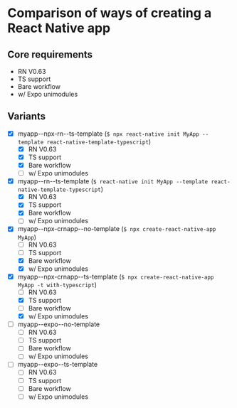# Comparison of ways of creating a React Native app

## Core requirements 
- RN V0.63
- TS support
- Bare workflow
- w/ Expo unimodules

## Variants
- [x] myapp--npx-rn--ts-template (`$ npx react-native init MyApp --template react-native-template-typescript`)
	- [x] RN V0.63
	- [x] TS support
	- [x] Bare workflow
	- [ ] w/ Expo unimodules

- [x] myapp--rn--ts-template (`$ react-native init MyApp --template react-native-template-typescript`)
	- [x] RN V0.63
	- [x] TS support
	- [x] Bare workflow
	- [ ] w/ Expo unimodules

- [x] myapp--npx-crnapp--no-template (`$ npx create-react-native-app MyApp`)
	- [ ] RN V0.63
	- [ ] TS support
	- [x] Bare workflow
	- [x] w/ Expo unimodules

- [x] myapp--npx-crnapp--ts-template (`$ npx create-react-native-app MyApp -t with-typescript`)
	- [ ] RN V0.63
	- [x] TS support
	- [ ] Bare workflow
	- [x] w/ Expo unimodules

- [ ] myapp--expo--no-template
	- [ ] RN V0.63
	- [ ] TS support
	- [ ] Bare workflow
	- [ ] w/ Expo unimodules

- [ ] myapp--expo--ts-template
	- [ ] RN V0.63
	- [ ] TS support
	- [ ] Bare workflow
	- [ ] w/ Expo unimodules
